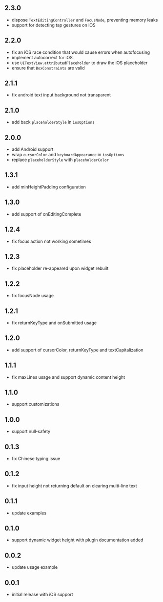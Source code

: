 ## 2.3.0

* dispose `TextEditingController` and `FocusNode`, preventing memory leaks
* support for detecting tap gestures on iOS

## 2.2.0

* fix an iOS race condition that would cause errors when autofocusing
* implement autocorrect for iOS
* use `UITextView.attributedPlaceholder` to draw the iOS placeholder
* ensure that `BoxConstraints` are valid

## 2.1.1

* fix android text input background not transparent

## 2.1.0

* add back `placeholderStyle` in `iosOptions`

## 2.0.0

* add Android support
* wrap `cursorColor` and `keyboardAppearance` in `iosOptions`
* replace `placeholderStyle` with `placeholderColor`

## 1.3.1

* add minHeightPadding configuration

## 1.3.0

* add support of onEditingComplete

## 1.2.4

* fix focus action not working sometimes

## 1.2.3

* fix placeholder re-appeared upon widget rebuilt

## 1.2.2

* fix focusNode usage

## 1.2.1

* fix returnKeyType and onSubmitted usage

## 1.2.0

* add support of cursorColor, returnKeyType and textCapitalization

## 1.1.1

* fix maxLines usage and support dynamic content height

## 1.1.0

* support customizations

## 1.0.0

* support null-safety

## 0.1.3

* fix Chinese typing issue

## 0.1.2

* fix input height not returning default on clearing multi-line text

## 0.1.1

* update examples

## 0.1.0

* support dynamic widget height with plugin documentation added

## 0.0.2

* update usage example

## 0.0.1

* initial release with iOS support
